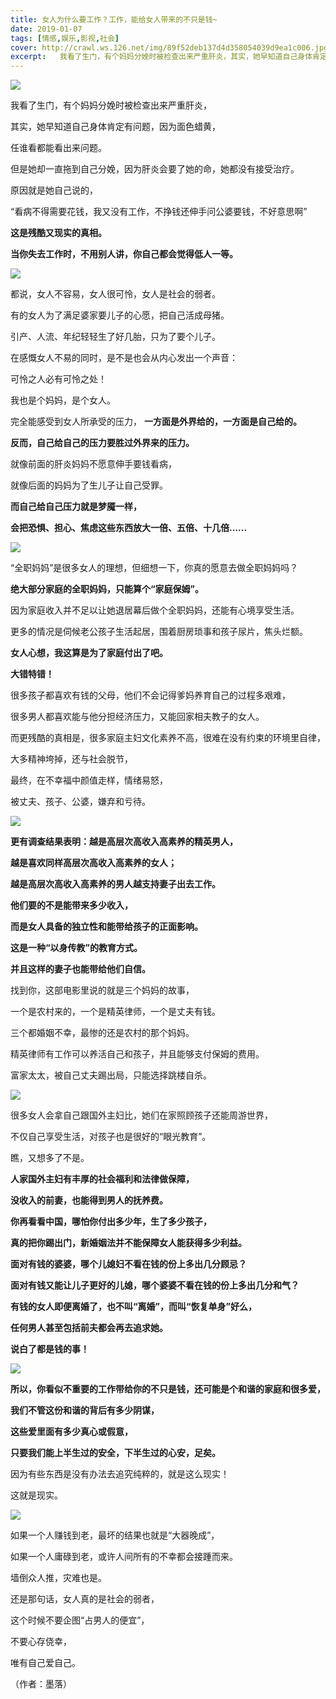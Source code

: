 ```yaml
---
title: 女人为什么要工作？工作，能给女人带来的不只是钱~
date: 2019-01-07
tags: [情感,娱乐,影视,社会]
cover: http://crawl.ws.126.net/img/89f52deb137d4d358054039d9ea1c006.jpg
excerpt:   我看了生门，有个妈妈分娩时被检查出来严重肝炎，其实，她早知道自己身体肯定有问题，因为面色蜡
---
```

![](http://crawl.ws.126.net/img/89f52deb137d4d358054039d9ea1c006.jpg)  

我看了生门，有个妈妈分娩时被检查出来严重肝炎，

其实，她早知道自己身体肯定有问题，因为面色蜡黄，

任谁看都能看出来问题。

但是她却一直拖到自己分娩，因为肝炎会要了她的命，她都没有接受治疗。

原因就是她自己说的，

“看病不得需要花钱，我又没有工作，不挣钱还伸手问公婆要钱，不好意思啊”

**这是残酷又现实的真相。**

**当你失去工作时，不用别人讲，你自己都会觉得低人一等。**

![](http://crawl.ws.126.net/img/5f30d73cf8295f884a8afca1d7b9f3c0.jpg)  

都说，女人不容易，女人很可怜，女人是社会的弱者。

有的女人为了满足婆家要儿子的心愿，把自己活成母猪。

引产、人流、年纪轻轻生了好几胎，只为了要个儿子。

在感慨女人不易的同时，是不是也会从内心发出一个声音：

可怜之人必有可怜之处！

我也是个妈妈，是个女人。

完全能感受到女人所承受的压力， **一方面是外界给的，一方面是自己给的。**

**反而，自己给自己的压力要胜过外界来的压力。**

就像前面的肝炎妈妈不愿意伸手要钱看病，

就像后面的妈妈为了生儿子让自己受罪。

**而自己给自己压力就是梦魇一样，**

**会把恐惧、担心、焦虑这些东西放大一倍、五倍、十几倍......**

![](http://crawl.ws.126.net/img/0c9580ec08d63d388fe96b3471d82649.jpg)  

“全职妈妈”是很多女人的理想，但细想一下，你真的愿意去做全职妈妈吗？

**绝大部分家庭的全职妈妈，只能算个“家庭保姆”。**

因为家庭收入并不足以让她退居幕后做个全职妈妈，还能有心境享受生活。

更多的情况是伺候老公孩子生活起居，围着厨房琐事和孩子尿片，焦头烂额。

**女人心想，我这算是为了家庭付出了吧。**

**大错特错！**

很多孩子都喜欢有钱的父母，他们不会记得爹妈养育自己的过程多艰难，

很多男人都喜欢能与他分担经济压力，又能回家相夫教子的女人。

而更残酷的真相是，很多家庭主妇文化素养不高，很难在没有约束的环境里自律，

大多精神垮掉，还与社会脱节，

最终，在不幸福中颜值走样，情绪易怒，

被丈夫、孩子、公婆，嫌弃和亏待。

![](http://crawl.ws.126.net/img/0a68a3711c0b25768ce4b38ab6b9d781.jpg)  

**更有调查结果表明：越是高层次高收入高素养的精英男人，**

**越是喜欢同样高层次高收入高素养的女人；**

**越是高层次高收入高素养的男人越支持妻子出去工作。**

**他们要的不是能带来多少收入，**

**而是女人具备的独立性和能带给孩子的正面影响。**

**这是一种“以身传教”的教育方式。**

**并且这样的妻子也能带给他们自信。**

找到你，这部电影里说的就是三个妈妈的故事，

一个是农村来的，一个是精英律师，一个是丈夫有钱。

三个都婚姻不幸，最惨的还是农村的那个妈妈。

精英律师有工作可以养活自己和孩子，并且能够支付保姆的费用。

富家太太，被自己丈夫踢出局，只能选择跳楼自杀。

![](http://crawl.ws.126.net/img/4d509e573db3ff26be866aee5542f974.jpg)  

很多女人会拿自己跟国外主妇比，她们在家照顾孩子还能周游世界，

不仅自己享受生活，对孩子也是很好的“眼光教育”。

瞧，又想多了不是。

**人家国外主妇有丰厚的社会福利和法律做保障，**

**没收入的前妻，也能得到男人的抚养费。**

**你再看看中国，哪怕你付出多少年，生了多少孩子，**

**真的把你踢出门，新婚姻法并不能保障女人能获得多少利益。**

**面对有钱的婆婆，哪个儿媳妇不看在钱的份上多出几分顾忌？**

**面对有钱又能让儿子更好的儿媳，哪个婆婆不看在钱的份上多出几分和气？**

**有钱的女人即便离婚了，也不叫“离婚”，而叫“恢复单身”好么，**

**任何男人甚至包括前夫都会再去追求她。**

**说白了都是钱的事！**

![](http://crawl.ws.126.net/img/b85541012564593c5b59eb9df8e08bf4.jpg)  

**所以，你看似不重要的工作带给你的不只是钱，还可能是个和谐的家庭和很多爱，**

**我们不管这份和谐的背后有多少阴谋，**

**这些爱里面有多少真心或假意，**

**只要我们能上半生过的安全，下半生过的心安，足矣。**

因为有些东西是没有办法去追究纯粹的，就是这么现实！

这就是现实。

![](http://crawl.ws.126.net/img/e3cdc7db92a07fe40d5be363be81e07e.jpg)  

如果一个人赚钱到老，最坏的结果也就是“大器晚成”，

如果一个人庸碌到老，或许人间所有的不幸都会接踵而来。

墙倒众人推，灾难也是。

还是那句话，女人真的是社会的弱者，

这个时候不要企图“占男人的便宜”，

不要心存侥幸，

唯有自己爱自己。

（作者：墨落）

